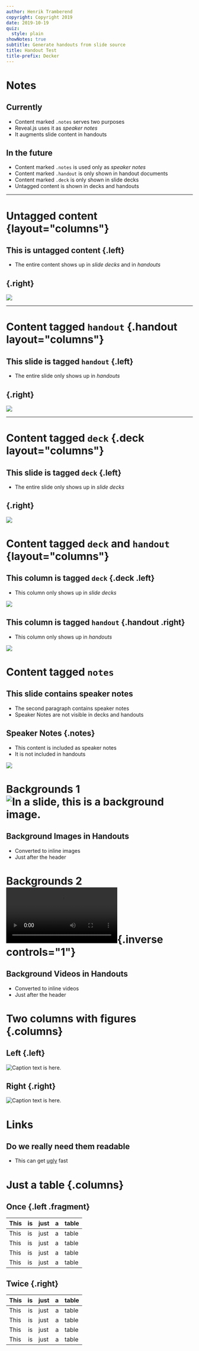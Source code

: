 ```yaml
---
author: Henrik Tramberend
copyright: Copyright 2019
date: 2019-10-19
quiz:
  style: plain
showNotes: true
subtitle: Generate handouts from slide source
title: Handout Test
title-prefix: Decker
---
```


# Notes

## Currently

-   Content marked `.notes` serves two purposes
-   Reveal.js uses it as *speaker notes*
-   It augments slide content in handouts

## In the future

-   Content marked `.notes` is used only as *speaker notes*
-   Content marked `.handout` is only shown in handout documents
-   Content marked `.deck` is only shown in slide decks
-   Untagged content is shown in decks and handouts

--------------------------------------------------------------------------------

# Untagged content {layout="columns"}

## This is untagged content {.left}

-   The entire content shows up in *slide decks* and in *handouts*

##  {.right}

![](include/06-metal.png)

--------------------------------------------------------------------------------

# Content tagged `handout` {.handout layout="columns"}

## This slide is tagged `handout` {.left}

-   The entire slide only shows up in *handouts*

##  {.right}

![](include/06-metal.png)

--------------------------------------------------------------------------------

# Content tagged `deck` {.deck layout="columns"}

## This slide is tagged `deck` {.left}

-   The entire slide only shows up in *slide decks*

##  {.right}

![](include/06-metal.png)

# Content tagged `deck` and `handout` {layout="columns"}

## This column is tagged `deck` {.deck .left}

-   This column only shows up in *slide decks*

![](include/06-metal.png)

## This column is tagged `handout` {.handout .right}

-   This column only shows up in *handouts*

![](include/06-metal.png)

# Content tagged `notes`

## This slide contains speaker notes

-   The second paragraph contains speaker notes
-   Speaker Notes are not visible in decks and handouts

## Speaker Notes {.notes}

-   This content is included as speaker notes
-   It is not included in handouts

![](include/06-metal.png)

# Backgrounds 1 ![In a slide, this is a background image.](include/06-metal.png)

## Background Images in Handouts

-   Converted to inline images
-   Just after the header

# Backgrounds 2 ![In a slide, this is a background video.](pacman-perfect-game.mp4){.inverse controls="1"}

## Background Videos in Handouts

-   Converted to inline videos
-   Just after the header

# Two columns with figures {.columns}

## Left {.left}

![Caption text is here.](include/06-metal.png)

## Right {.right}

![Caption text is here.](include/06-metal.png)

# Links

## Do we really need them readable

-   This can get [ugly](https://en.wikipedia.org/wiki/Unattractiveness) fast

# Just a table {.columns}

## Once {.left .fragment}

| This | is  | just | a   | table |
|------|:----|------|-----|-------|
| This | is  | just | a   | table |
| This | is  | just | a   | table |
| This | is  | just | a   | table |
| This | is  | just | a   | table |

## Twice {.right}

| This |  is | just |   a | table |
|------|----:|:-----|----:|:------|
| This |  is | just |   a | table |
| This |  is | just |   a | table |
| This |  is | just |   a | table |
| This |  is | just |   a | table |
